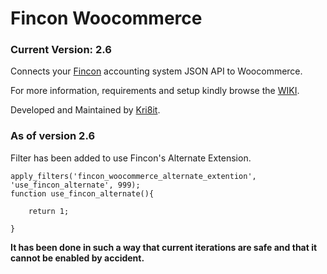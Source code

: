 # Fincon Woocommerce
### Current Version: 2.6
Connects your [Fincon](https://fincon.co.za/) accounting system JSON API to Woocommerce.

For more information, requirements and setup kindly browse the [WIKI](https://github.com/kri8itdigital/fincon-woocommerce-json/wiki).

Developed and Maintained by [Kri8it](https://kri8it.com/).


### As of version 2.6
Filter has been added to use Fincon's Alternate Extension. 
```
apply_filters('fincon_woocommerce_alternate_extention', 'use_fincon_alternate', 999);
function use_fincon_alternate(){

	return 1;

}
```
**It has been done in such a way that current iterations are safe and that it cannot be enabled by accident.**